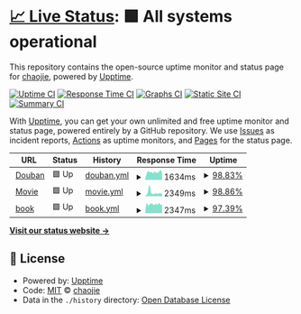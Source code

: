# [📈 Live Status](https://ischaojie.github.io/doup): <!--live status--> **🟩 All systems operational**

This repository contains the open-source uptime monitor and status page for [chaojie](https://blog.chaojie.fun/), powered by [Upptime](https://github.com/upptime/upptime).

[![Uptime CI](https://github.com/ischaojie/doup/workflows/Uptime%20CI/badge.svg)](https://github.com/ischaojie/doup/actions?query=workflow%3A%22Uptime+CI%22)
[![Response Time CI](https://github.com/ischaojie/doup/workflows/Response%20Time%20CI/badge.svg)](https://github.com/ischaojie/doup/actions?query=workflow%3A%22Response+Time+CI%22)
[![Graphs CI](https://github.com/ischaojie/doup/workflows/Graphs%20CI/badge.svg)](https://github.com/ischaojie/doup/actions?query=workflow%3A%22Graphs+CI%22)
[![Static Site CI](https://github.com/ischaojie/doup/workflows/Static%20Site%20CI/badge.svg)](https://github.com/ischaojie/doup/actions?query=workflow%3A%22Static+Site+CI%22)
[![Summary CI](https://github.com/ischaojie/doup/workflows/Summary%20CI/badge.svg)](https://github.com/ischaojie/doup/actions?query=workflow%3A%22Summary+CI%22)

With [Upptime](https://upptime.js.org), you can get your own unlimited and free uptime monitor and status page, powered entirely by a GitHub repository. We use [Issues](https://github.com/ischaojie/doup/issues) as incident reports, [Actions](https://github.com/ischaojie/doup/actions) as uptime monitors, and [Pages](https://ischaojie.github.io/doup) for the status page.

<!--start: status pages-->
<!-- This summary is generated by Upptime (https://github.com/upptime/upptime) -->
<!-- Do not edit this manually, your changes will be overwritten -->
<!-- prettier-ignore -->
| URL | Status | History | Response Time | Uptime |
| --- | ------ | ------- | ------------- | ------ |
| <img alt="" src="https://favicons.githubusercontent.com/www.douban.com" height="13"> [Douban](https://www.douban.com) | 🟩 Up | [douban.yml](https://github.com/ischaojie/doup/commits/HEAD/history/douban.yml) | <details><summary><img alt="Response time graph" src="./graphs/douban/response-time-week.png" height="20"> 1634ms</summary><br><a href="https://ischaojie.github.io/doup/history/douban"><img alt="Response time 1634" src="https://img.shields.io/endpoint?url=https%3A%2F%2Fraw.githubusercontent.com%2Fischaojie%2Fdoup%2FHEAD%2Fapi%2Fdouban%2Fresponse-time.json"></a><br><a href="https://ischaojie.github.io/doup/history/douban"><img alt="24-hour response time 1648" src="https://img.shields.io/endpoint?url=https%3A%2F%2Fraw.githubusercontent.com%2Fischaojie%2Fdoup%2FHEAD%2Fapi%2Fdouban%2Fresponse-time-day.json"></a><br><a href="https://ischaojie.github.io/doup/history/douban"><img alt="7-day response time 1634" src="https://img.shields.io/endpoint?url=https%3A%2F%2Fraw.githubusercontent.com%2Fischaojie%2Fdoup%2FHEAD%2Fapi%2Fdouban%2Fresponse-time-week.json"></a><br><a href="https://ischaojie.github.io/doup/history/douban"><img alt="30-day response time 1634" src="https://img.shields.io/endpoint?url=https%3A%2F%2Fraw.githubusercontent.com%2Fischaojie%2Fdoup%2FHEAD%2Fapi%2Fdouban%2Fresponse-time-month.json"></a><br><a href="https://ischaojie.github.io/doup/history/douban"><img alt="1-year response time 1634" src="https://img.shields.io/endpoint?url=https%3A%2F%2Fraw.githubusercontent.com%2Fischaojie%2Fdoup%2FHEAD%2Fapi%2Fdouban%2Fresponse-time-year.json"></a></details> | <details><summary><a href="https://ischaojie.github.io/doup/history/douban">98.83%</a></summary><a href="https://ischaojie.github.io/doup/history/douban"><img alt="All-time uptime 98.83%" src="https://img.shields.io/endpoint?url=https%3A%2F%2Fraw.githubusercontent.com%2Fischaojie%2Fdoup%2FHEAD%2Fapi%2Fdouban%2Fuptime.json"></a><br><a href="https://ischaojie.github.io/doup/history/douban"><img alt="24-hour uptime 98.03%" src="https://img.shields.io/endpoint?url=https%3A%2F%2Fraw.githubusercontent.com%2Fischaojie%2Fdoup%2FHEAD%2Fapi%2Fdouban%2Fuptime-day.json"></a><br><a href="https://ischaojie.github.io/doup/history/douban"><img alt="7-day uptime 98.83%" src="https://img.shields.io/endpoint?url=https%3A%2F%2Fraw.githubusercontent.com%2Fischaojie%2Fdoup%2FHEAD%2Fapi%2Fdouban%2Fuptime-week.json"></a><br><a href="https://ischaojie.github.io/doup/history/douban"><img alt="30-day uptime 98.83%" src="https://img.shields.io/endpoint?url=https%3A%2F%2Fraw.githubusercontent.com%2Fischaojie%2Fdoup%2FHEAD%2Fapi%2Fdouban%2Fuptime-month.json"></a><br><a href="https://ischaojie.github.io/doup/history/douban"><img alt="1-year uptime 98.83%" src="https://img.shields.io/endpoint?url=https%3A%2F%2Fraw.githubusercontent.com%2Fischaojie%2Fdoup%2FHEAD%2Fapi%2Fdouban%2Fuptime-year.json"></a></details>
| <img alt="" src="https://favicons.githubusercontent.com/movie.douban.com" height="13"> [Movie](https://movie.douban.com) | 🟩 Up | [movie.yml](https://github.com/ischaojie/doup/commits/HEAD/history/movie.yml) | <details><summary><img alt="Response time graph" src="./graphs/movie/response-time-week.png" height="20"> 2349ms</summary><br><a href="https://ischaojie.github.io/doup/history/movie"><img alt="Response time 2349" src="https://img.shields.io/endpoint?url=https%3A%2F%2Fraw.githubusercontent.com%2Fischaojie%2Fdoup%2FHEAD%2Fapi%2Fmovie%2Fresponse-time.json"></a><br><a href="https://ischaojie.github.io/doup/history/movie"><img alt="24-hour response time 1701" src="https://img.shields.io/endpoint?url=https%3A%2F%2Fraw.githubusercontent.com%2Fischaojie%2Fdoup%2FHEAD%2Fapi%2Fmovie%2Fresponse-time-day.json"></a><br><a href="https://ischaojie.github.io/doup/history/movie"><img alt="7-day response time 2349" src="https://img.shields.io/endpoint?url=https%3A%2F%2Fraw.githubusercontent.com%2Fischaojie%2Fdoup%2FHEAD%2Fapi%2Fmovie%2Fresponse-time-week.json"></a><br><a href="https://ischaojie.github.io/doup/history/movie"><img alt="30-day response time 2349" src="https://img.shields.io/endpoint?url=https%3A%2F%2Fraw.githubusercontent.com%2Fischaojie%2Fdoup%2FHEAD%2Fapi%2Fmovie%2Fresponse-time-month.json"></a><br><a href="https://ischaojie.github.io/doup/history/movie"><img alt="1-year response time 2349" src="https://img.shields.io/endpoint?url=https%3A%2F%2Fraw.githubusercontent.com%2Fischaojie%2Fdoup%2FHEAD%2Fapi%2Fmovie%2Fresponse-time-year.json"></a></details> | <details><summary><a href="https://ischaojie.github.io/doup/history/movie">98.86%</a></summary><a href="https://ischaojie.github.io/doup/history/movie"><img alt="All-time uptime 98.86%" src="https://img.shields.io/endpoint?url=https%3A%2F%2Fraw.githubusercontent.com%2Fischaojie%2Fdoup%2FHEAD%2Fapi%2Fmovie%2Fuptime.json"></a><br><a href="https://ischaojie.github.io/doup/history/movie"><img alt="24-hour uptime 100.00%" src="https://img.shields.io/endpoint?url=https%3A%2F%2Fraw.githubusercontent.com%2Fischaojie%2Fdoup%2FHEAD%2Fapi%2Fmovie%2Fuptime-day.json"></a><br><a href="https://ischaojie.github.io/doup/history/movie"><img alt="7-day uptime 98.86%" src="https://img.shields.io/endpoint?url=https%3A%2F%2Fraw.githubusercontent.com%2Fischaojie%2Fdoup%2FHEAD%2Fapi%2Fmovie%2Fuptime-week.json"></a><br><a href="https://ischaojie.github.io/doup/history/movie"><img alt="30-day uptime 98.86%" src="https://img.shields.io/endpoint?url=https%3A%2F%2Fraw.githubusercontent.com%2Fischaojie%2Fdoup%2FHEAD%2Fapi%2Fmovie%2Fuptime-month.json"></a><br><a href="https://ischaojie.github.io/doup/history/movie"><img alt="1-year uptime 98.86%" src="https://img.shields.io/endpoint?url=https%3A%2F%2Fraw.githubusercontent.com%2Fischaojie%2Fdoup%2FHEAD%2Fapi%2Fmovie%2Fuptime-year.json"></a></details>
| <img alt="" src="https://favicons.githubusercontent.com/book.douban.com" height="13"> [book](https://book.douban.com) | 🟩 Up | [book.yml](https://github.com/ischaojie/doup/commits/HEAD/history/book.yml) | <details><summary><img alt="Response time graph" src="./graphs/book/response-time-week.png" height="20"> 2347ms</summary><br><a href="https://ischaojie.github.io/doup/history/book"><img alt="Response time 2347" src="https://img.shields.io/endpoint?url=https%3A%2F%2Fraw.githubusercontent.com%2Fischaojie%2Fdoup%2FHEAD%2Fapi%2Fbook%2Fresponse-time.json"></a><br><a href="https://ischaojie.github.io/doup/history/book"><img alt="24-hour response time 3017" src="https://img.shields.io/endpoint?url=https%3A%2F%2Fraw.githubusercontent.com%2Fischaojie%2Fdoup%2FHEAD%2Fapi%2Fbook%2Fresponse-time-day.json"></a><br><a href="https://ischaojie.github.io/doup/history/book"><img alt="7-day response time 2347" src="https://img.shields.io/endpoint?url=https%3A%2F%2Fraw.githubusercontent.com%2Fischaojie%2Fdoup%2FHEAD%2Fapi%2Fbook%2Fresponse-time-week.json"></a><br><a href="https://ischaojie.github.io/doup/history/book"><img alt="30-day response time 2347" src="https://img.shields.io/endpoint?url=https%3A%2F%2Fraw.githubusercontent.com%2Fischaojie%2Fdoup%2FHEAD%2Fapi%2Fbook%2Fresponse-time-month.json"></a><br><a href="https://ischaojie.github.io/doup/history/book"><img alt="1-year response time 2347" src="https://img.shields.io/endpoint?url=https%3A%2F%2Fraw.githubusercontent.com%2Fischaojie%2Fdoup%2FHEAD%2Fapi%2Fbook%2Fresponse-time-year.json"></a></details> | <details><summary><a href="https://ischaojie.github.io/doup/history/book">97.39%</a></summary><a href="https://ischaojie.github.io/doup/history/book"><img alt="All-time uptime 97.39%" src="https://img.shields.io/endpoint?url=https%3A%2F%2Fraw.githubusercontent.com%2Fischaojie%2Fdoup%2FHEAD%2Fapi%2Fbook%2Fuptime.json"></a><br><a href="https://ischaojie.github.io/doup/history/book"><img alt="24-hour uptime 97.07%" src="https://img.shields.io/endpoint?url=https%3A%2F%2Fraw.githubusercontent.com%2Fischaojie%2Fdoup%2FHEAD%2Fapi%2Fbook%2Fuptime-day.json"></a><br><a href="https://ischaojie.github.io/doup/history/book"><img alt="7-day uptime 97.39%" src="https://img.shields.io/endpoint?url=https%3A%2F%2Fraw.githubusercontent.com%2Fischaojie%2Fdoup%2FHEAD%2Fapi%2Fbook%2Fuptime-week.json"></a><br><a href="https://ischaojie.github.io/doup/history/book"><img alt="30-day uptime 97.39%" src="https://img.shields.io/endpoint?url=https%3A%2F%2Fraw.githubusercontent.com%2Fischaojie%2Fdoup%2FHEAD%2Fapi%2Fbook%2Fuptime-month.json"></a><br><a href="https://ischaojie.github.io/doup/history/book"><img alt="1-year uptime 97.39%" src="https://img.shields.io/endpoint?url=https%3A%2F%2Fraw.githubusercontent.com%2Fischaojie%2Fdoup%2FHEAD%2Fapi%2Fbook%2Fuptime-year.json"></a></details>

<!--end: status pages-->

[**Visit our status website →**](https://ischaojie.github.io/doup)

## 📄 License

- Powered by: [Upptime](https://github.com/upptime/upptime)
- Code: [MIT](./LICENSE) © [chaojie](https://blog.chaojie.fun/)
- Data in the `./history` directory: [Open Database License](https://opendatacommons.org/licenses/odbl/1-0/)
